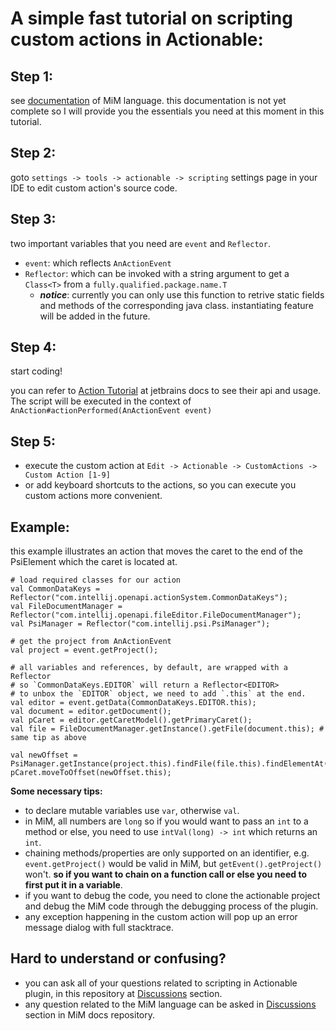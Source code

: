 # A simple fast tutorial on scripting custom actions in Actionable:

## Step 1:
see [documentation](https://mim-lang.github.io/docs) of MiM language. this documentation is not yet complete so I will provide you the essentials you need at this moment in this tutorial.

## Step 2:
goto `settings -> tools -> actionable -> scripting` settings page in your IDE to edit custom action's source code.

## Step 3:
two important variables that you need are `event` and `Reflector`.
* `event`: which reflects `AnActionEvent`
* `Reflector`: which can be invoked with a string argument to get a `Class<T>` from a `fully.qualified.package.name.T`
  * **_notice_**: currently you can only use this function to retrive static fields and methods of the corresponding java class. instantiating feature will be added in the future.

## Step 4:
start coding!

you can refer to [Action Tutorial](https://plugins.jetbrains.com/docs/intellij/working-with-custom-actions.html#extending-the-actionperformed-method) at jetbrains docs to see their api and usage.<br>
The script will be executed in the context of `AnAction#actionPerformed(AnActionEvent event)`

## Step 5:
* execute the custom action at `Edit -> Actionable -> CustomActions -> Custom Action [1-9]`
* or add keyboard shortcuts to the actions, so you can execute you custom actions more convenient.

## Example:
this example illustrates an action that moves the caret to the end of the PsiElement which the caret is located at.
```
# load required classes for our action
val CommonDataKeys = Reflector("com.intellij.openapi.actionSystem.CommonDataKeys");
val FileDocumentManager = Reflector("com.intellij.openapi.fileEditor.FileDocumentManager");
val PsiManager = Reflector("com.intellij.psi.PsiManager");

# get the project from AnActionEvent
val project = event.getProject();

# all variables and references, by default, are wrapped with a Reflector
# so `CommonDataKeys.EDITOR` will return a Reflector<EDITOR>
# to unbox the `EDITOR` object, we need to add `.this` at the end.
val editor = event.getData(CommonDataKeys.EDITOR.this);
val document = editor.getDocument();
val pCaret = editor.getCaretModel().getPrimaryCaret();
val file = FileDocumentManager.getInstance().getFile(document.this); # same tip as above

val newOffset = PsiManager.getInstance(project.this).findFile(file.this).findElementAt(pCaret.getOffset().this).getTextRange().getEndOffset();
pCaret.moveToOffset(newOffset.this);
```

**Some necessary tips:**
* to declare mutable variables use `var`, otherwise `val`.
* in MiM, all numbers are `long` so if you would want to pass an `int` to a method or else, you need to use `intVal(long) -> int` which returns an `int`.
* chaining methods/properties are only supported on an identifier, e.g. `event.getProject()` would be valid in MiM, but `getEvent().getProject()` won't. **so if you want to chain on a function call or else you need to first put it in a variable**.
* if you want to debug the code, you need to clone the actionable project and debug the MiM code through the debugging process of the plugin.
* any exception happening in the custom action will pop up an error message dialog with full stacktrace.

## Hard to understand or confusing?
* you can ask all of your questions related to scripting in Actionable plugin, in this repository at [Discussions](https://github.com/MohammadMD1383/Actionable/discussions) section.
* any question related to the MiM language can be asked in [Discussions](https://github.com/MiM-Lang/docs/discussions) section in MiM docs repository.
